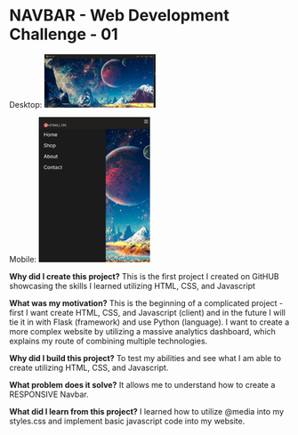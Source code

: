 # NAVBAR - Web Development Challenge - 01

Desktop:
<img src="/Showcase-Desktop.png" alt="Desktop" width="200"/>

Mobile:
<img src="/Showcase-Mobile.png" alt="Mobile" width="200"/>



**Why did I create this project?**
This is the first project I created on GitHUB showcasing the skills I learned utilizing HTML, CSS, and Javascript

**What was my motivation?**
This is the beginning of a complicated project - first I want create HTML, CSS, and Javascript (client) and in the future I will tie it in with Flask (framework) and use Python (language). I want to create a more complex website by utilizing a massive analytics dashboard, which explains my route of combining multiple technologies.

**Why did I build this project?**
To test my abilities and see what I am able to create utilizing HTML, CSS, and Javascript.


**What problem does it solve?**
It allows me to understand how to create a RESPONSIVE Navbar. 

**What did I learn from this project?**
I learned how to utilize @media into my styles.css and implement basic javascript code into my website. 
 